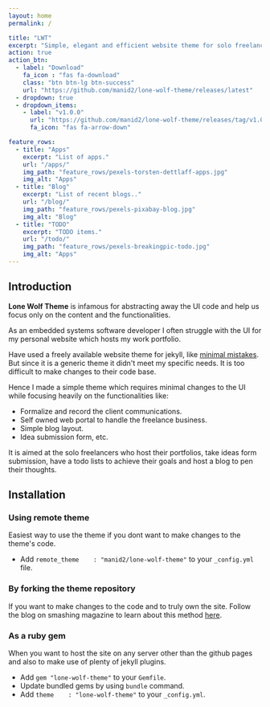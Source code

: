 ```yaml
---
layout: home
permalink: /

title: "LWT"
excerpt: "Simple, elegant and efficient website theme for solo freelancers."
action: true
action_btn:
  - label: "Download"
    fa_icon : "fas fa-download"
    class: "btn btn-lg btn-success"
    url: "https://github.com/manid2/lone-wolf-theme/releases/latest"
  - dropdown: true
  - dropdown_items:
    - label: "v1.0.0"
      url: "https://github.com/manid2/lone-wolf-theme/releases/tag/v1.0.0"
      fa_icon: "fas fa-arrow-down"

feature_rows:
  - title: "Apps"
    excerpt: "List of apps."
    url: "/apps/"
    img_path: "feature_rows/pexels-torsten-dettlaff-apps.jpg"
    img_alt: "Apps"
  - title: "Blog"
    excerpt: "List of recent blogs.."
    url: "/blog/"
    img_path: "feature_rows/pexels-pixabay-blog.jpg"
    img_alt: "Blog"
  - title: "TODO"
    excerpt: "TODO items."
    url: "/todo/"
    img_path: "feature_rows/pexels-breakingpic-todo.jpg"
    img_alt: "Apps"
---
```


## Introduction

**Lone Wolf Theme** is infamous for abstracting away the UI code and help us focus only on the
<span class="badge badge-primary">content</span> and the <span class="badge badge-primary">functionalities</span>.

As an embedded systems software developer I often struggle with the UI for my personal website
which hosts my work portfolio.

Have used a freely available website theme for jekyll, like [minimal mistakes][1].
But since it is a generic theme it didn't meet my specific needs. It is too difficult to make changes
to their code base.

Hence I made a simple theme which requires minimal changes to the UI while focusing heavily
on the functionalities like:

<ul class="list-group d-inline-block mb-3">
  <li class="list-group-item">
    Formalize and record the client communications.
  </li>
  <li class="list-group-item">
    Self owned web portal to handle the freelance business.
  </li>
  <li class="list-group-item">
    Simple blog layout.
  </li>
  <li class="list-group-item">
    Idea submission form, etc.
  </li>
</ul>

<p class="bg-success text-white p-3 rounded">It is aimed at the solo freelancers who host their <span
    class="badge badge-info">portfolios</span>,
  take <span class="badge badge-info">ideas</span> form submission,
  have a <span class="badge badge-info">todo</span> lists to achieve their goals and
  host a <span class="badge badge-info">blog</span> to pen their thoughts.
</p>

## Installation

### Using remote theme

Easiest way to use the theme if you dont want to make changes to the theme's code.

* Add `remote_theme    : "manid2/lone-wolf-theme"` to your `_config.yml` file.

### By forking the theme repository

If you want to make changes to the code and to truly own the site.
Follow the blog on smashing magazine to learn about this method [here][2].

### As a ruby gem

When you want to host the site on any server other than the github pages and also to make use of plenty
of jekyll plugins.

* Add `gem "lone-wolf-theme"` to your `Gemfile`.
* Update bundled gems by using `bundle` command.
* Add `theme    : "lone-wolf-theme"` to your `_config.yml`.

<!-- Links in the post -->
[1]: "https://mmistakes.github.io/minimal-mistakes/"
[2]: "https://www.smashingmagazine.com/2014/08/build-blog-jekyll-github-pages/"
